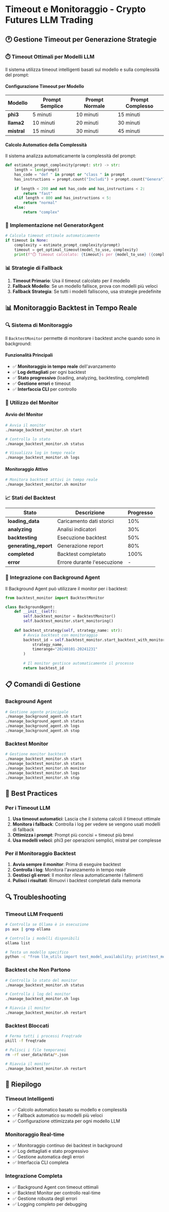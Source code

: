 # Timeout e Monitoraggio - Crypto Futures LLM Trading

## 🕐 Gestione Timeout per Generazione Strategie

### ⏱️ **Timeout Ottimali per Modelli LLM**

Il sistema utilizza timeout intelligenti basati sul modello e sulla complessità del prompt:

#### **Configurazione Timeout per Modello**

| Modello | Prompt Semplice | Prompt Normale | Prompt Complesso |
|---------|----------------|----------------|------------------|
| **phi3** | 5 minuti | 10 minuti | 15 minuti |
| **llama2** | 10 minuti | 20 minuti | 30 minuti |
| **mistral** | 15 minuti | 30 minuti | 45 minuti |

#### **Calcolo Automatico della Complessità**

Il sistema analizza automaticamente la complessità del prompt:

```python
def estimate_prompt_complexity(prompt: str) -> str:
    length = len(prompt)
    has_code = "def " in prompt or "class " in prompt
    has_instructions = prompt.count("Includi") + prompt.count("Genera")
    
    if length < 200 and not has_code and has_instructions < 2:
        return "fast"
    elif length < 800 and has_instructions < 5:
        return "normal"
    else:
        return "complex"
```

### 🔧 **Implementazione nel GeneratorAgent**

```python
# Calcola timeout ottimale automaticamente
if timeout is None:
    complexity = estimate_prompt_complexity(prompt)
    timeout = get_optimal_timeout(model_to_use, complexity)
    print(f"⏱️ Timeout calcolato: {timeout}s per {model_to_use} ({complexity})")
```

### 📊 **Strategie di Fallback**

1. **Timeout Primario**: Usa il timeout calcolato per il modello
2. **Fallback Modello**: Se un modello fallisce, prova con modelli più veloci
3. **Fallback Strategia**: Se tutti i modelli falliscono, usa strategie predefinite

## 📊 Monitoraggio Backtest in Tempo Reale

### 🔍 **Sistema di Monitoraggio**

Il `BacktestMonitor` permette di monitorare i backtest anche quando sono in background:

#### **Funzionalità Principali**

- ✅ **Monitoraggio in tempo reale** dell'avanzamento
- ✅ **Log dettagliati** per ogni backtest
- ✅ **Stato progressivo** (loading, analyzing, backtesting, completed)
- ✅ **Gestione errori** e timeout
- ✅ **Interfaccia CLI** per controllo

### 🚀 **Utilizzo del Monitor**

#### **Avvio del Monitor**
```bash
# Avvia il monitor
./manage_backtest_monitor.sh start

# Controlla lo stato
./manage_backtest_monitor.sh status

# Visualizza log in tempo reale
./manage_backtest_monitor.sh logs
```

#### **Monitoraggio Attivo**
```bash
# Monitora backtest attivi in tempo reale
./manage_backtest_monitor.sh monitor
```

### 📈 **Stati del Backtest**

| Stato | Descrizione | Progresso |
|-------|-------------|-----------|
| **loading_data** | Caricamento dati storici | 10% |
| **analyzing** | Analisi indicatori | 30% |
| **backtesting** | Esecuzione backtest | 50% |
| **generating_report** | Generazione report | 80% |
| **completed** | Backtest completato | 100% |
| **error** | Errore durante l'esecuzione | - |

### 🔧 **Integrazione con Background Agent**

Il Background Agent può utilizzare il monitor per i backtest:

```python
from backtest_monitor import BacktestMonitor

class BackgroundAgent:
    def __init__(self):
        self.backtest_monitor = BacktestMonitor()
        self.backtest_monitor.start_monitoring()
    
    def backtest_strategy(self, strategy_name: str):
        # Avvia backtest con monitoraggio
        backtest_id = self.backtest_monitor.start_backtest_with_monitoring(
            strategy_name, 
            timerange="20240101-20241231"
        )
        
        # Il monitor gestisce automaticamente il processo
        return backtest_id
```

## 📋 **Comandi di Gestione**

### **Background Agent**
```bash
# Gestione agente principale
./manage_background_agent.sh start
./manage_background_agent.sh status
./manage_background_agent.sh logs
./manage_background_agent.sh stop
```

### **Backtest Monitor**
```bash
# Gestione monitor backtest
./manage_backtest_monitor.sh start
./manage_backtest_monitor.sh status
./manage_backtest_monitor.sh monitor
./manage_backtest_monitor.sh logs
./manage_backtest_monitor.sh stop
```

## 🎯 **Best Practices**

### **Per i Timeout LLM**

1. **Usa timeout automatici**: Lascia che il sistema calcoli il timeout ottimale
2. **Monitora i fallback**: Controlla i log per vedere se vengono usati modelli di fallback
3. **Ottimizza i prompt**: Prompt più concisi = timeout più brevi
4. **Usa modelli veloci**: phi3 per operazioni semplici, mistral per complesse

### **Per il Monitoraggio Backtest**

1. **Avvia sempre il monitor**: Prima di eseguire backtest
2. **Controlla i log**: Monitora l'avanzamento in tempo reale
3. **Gestisci gli errori**: Il monitor rileva automaticamente i fallimenti
4. **Pulisci i risultati**: Rimuovi i backtest completati dalla memoria

## 🔍 **Troubleshooting**

### **Timeout LLM Frequenti**

```bash
# Controlla se Ollama è in esecuzione
ps aux | grep ollama

# Controlla i modelli disponibili
ollama list

# Testa un modello specifico
python -c "from llm_utils import test_model_availability; print(test_model_availability('phi3'))"
```

### **Backtest che Non Partono**

```bash
# Controlla lo stato del monitor
./manage_backtest_monitor.sh status

# Controlla i log del monitor
./manage_backtest_monitor.sh logs

# Riavvia il monitor
./manage_backtest_monitor.sh restart
```

### **Backtest Bloccati**

```bash
# Ferma tutti i processi Freqtrade
pkill -f freqtrade

# Pulisci i file temporanei
rm -rf user_data/data/*.json

# Riavvia il monitor
./manage_backtest_monitor.sh restart
```

## 📝 **Riepilogo**

### **Timeout Intelligenti**
- ✅ Calcolo automatico basato su modello e complessità
- ✅ Fallback automatico su modelli più veloci
- ✅ Configurazione ottimizzata per ogni modello LLM

### **Monitoraggio Real-time**
- ✅ Monitoraggio continuo dei backtest in background
- ✅ Log dettagliati e stato progressivo
- ✅ Gestione automatica degli errori
- ✅ Interfaccia CLI completa

### **Integrazione Completa**
- ✅ Background Agent con timeout ottimali
- ✅ Backtest Monitor per controllo real-time
- ✅ Gestione robusta degli errori
- ✅ Logging completo per debugging 